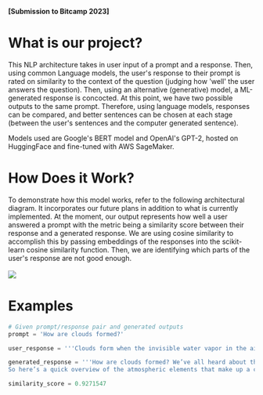 **[Submission to Bitcamp 2023]**

# What is our project?
This NLP architecture takes in user input of a prompt and a response. Then, using common Language models, the user's response to their prompt is rated on similarity to the context of the question (judging how 'well' the user answers the question). Then, using an alternative (generative) model, a ML-generated response is concocted. At this point, we have two possible outputs to the same prompt. Therefore, using language models, responses can be compared, and better sentences can be chosen at each stage (between the user's sentences and the computer generated sentence).

Models used are Google's BERT model and OpenAI's GPT-2, hosted on HuggingFace and fine-tuned with AWS SageMaker.


# How Does it Work?
<!-- Architectural diagram -->
To demonstrate how this model works, refer to the following architectural diagram. It incorporates our future plans in addition to what is currently implemented. At the moment, our output represents how well a user answered a prompt with the metric being a similarity score between their response and a generated response. We are using cosine similarity to accomplish this by passing embeddings of the responses into the scikit-learn cosine similarity function. Then, we are identifying which parts of the user's response are not good enough. 
<br></br>
<img src="https://github.com/pranavdulepet/bitcamp-23/blob/main/flowchart.jpeg">

# Examples
<!-- Input-output examples -->
```python
# Given prompt/response pair and generated outputs
prompt = 'How are clouds formed?'

user_response = '''Clouds form when the invisible water vapor in the air condenses into visible water droplets or ice crystals. For this to happen, the parcel of air must be saturated, i.e. unable to hold all the water it contains in vapor form, so it starts to condense into a liquid or solid form.'''

generated_response = '''How are clouds formed? We’ve all heard about them before (or maybe not, as we tend to get confused about whether or not the Earth is flat and whether or not we have a moon), but what exactly are clouds and how do they form? First, some words about atmospheric gases:
So here’s a quick overview of the atmospheric elements that make up a cloud. Clouds form when solid particles (typically, rocks and ice) collide with each other. They grow by deposition of water, ice and dust. They grow by condensation, where the water/ice/dust particles are released and collected.'''

similarity_score = 0.9271547
```

# 
